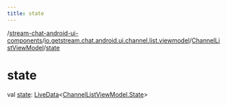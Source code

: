 ```yaml
---
title: state
---
```

/[stream-chat-android-ui-components](../../index.md)/[io.getstream.chat.android.ui.channel.list.viewmodel](../index.md)/[ChannelListViewModel](index.md)/[state](state.md)  
  
  
  
# state  
val [state](state.md): [LiveData](https://developer.android.com/reference/kotlin/androidx/lifecycle/LiveData.html)&lt;[ChannelListViewModel.State](State/index.md)&gt;
